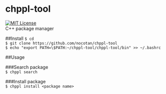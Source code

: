 # chppl-tool
[![MIT License](http://img.shields.io/badge/license-MIT-blue.svg?style=flat)](LICENSE)  
C++ package manager


##Install
```$ cd```  
```$ git clone https://github.com/nocotan/chppl-tool```  
```$ echo "export PATH=\$PATH:~/chppl-tool/chppl-tool/bin" >> ~/.bashrc```  


##Usage   

###Search package  
```$ chppl search```  

###Install package  
```$ chppl install <package name>```  
